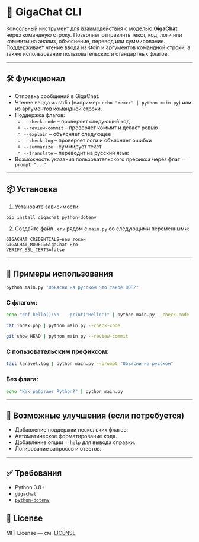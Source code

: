 # 🤖 GigaChat CLI

Консольный инструмент для взаимодействия с моделью **GigaChat** через командную строку. Позволяет отправлять текст, код, логи или коммиты на анализ, объяснение, перевод или суммирование. Поддерживает чтение ввода из stdin и аргументов командной строки, а также использование пользовательских и стандартных флагов.

---

## 🛠 Функционал

- Отправка сообщений в GigaChat.
- Чтение ввода из stdin (например: `echo "текст" | python main.py`) или из аргументов командной строки.
- Поддержка флагов:
  - `--check-code` – проверяет следующий код
  - `--review-commit` – проверяет коммит и делает ревью
  - `--explain` – объясняет следующее
  - `--check-log` – проверяет логи и объясняет ошибки
  - `--summarize` – суммирует текст
  - `--translate` – переводит на русский язык
- Возможность указания пользовательского префикса через флаг `--prompt "..."`

---

## 📦 Установка

1. Установите зависимости:

```bash
pip install gigachat python-dotenv
```

2. Создайте файл `.env` рядом с `main.py` со следующими переменными:

```env
GIGACHAT_CREDENTIALS=ваш_токен
GIGACHAT_MODEL=GigaChat-Pro
VERIFY_SSL_CERTS=false
```

---

## 🚀 Примеры использования

```bash
python main.py "Объясни на русском Что такое ООП?"
```
### С флагом:
```bash
echo "def hello():\n    print('Hello')" | python main.py --check-code
```
```bash
cat index.php | python main.py --check-code
```
```bash
git show HEAD | python main.py --review-commit
```

### С пользовательским префиксом:
```bash
tail laravel.log | python main.py --prompt "Объясни на русском"
```

### Без флага:
```bash
echo "Как работает Python?" | python main.py
```

---

## 🧩 Возможные улучшения (если потребуется)

- Добавление поддержки нескольких флагов.
- Автоматическое форматирование кода.
- Добавление опции `--help` для вывода справки.
- Логирование запросов и ответов.

---

## ✅ Требования

- Python 3.8+
- [`gigachat`](https://pypi.org/project/gigachat/)
- [`python-dotenv`](https://pypi.org/project/python-dotenv/)

## 📄 License

MIT License — см. [LICENSE](LICENSE)